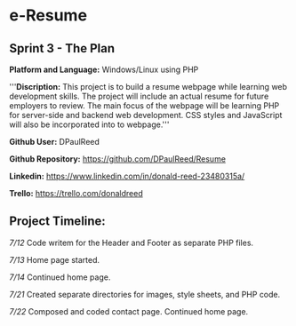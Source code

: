 # e-Resume

## Sprint 3 - The Plan


**Platform and Language:** Windows/Linux using PHP

'''**Discription:** This project is to build a resume webpage while learning web development skills.  The project will include an actual resume for future employers to review.  The main focus of the webpage will be learning PHP for server-side and backend web development. CSS styles and JavaScript will also be incorporated into to webpage.'''


**Github User:** DPaulReed

**Github Repository:** https://github.com/DPaulReed/Resume

**Linkedin:** https://www.linkedin.com/in/donald-reed-23480315a/

**Trello:** https://trello.com/donaldreed 



## Project Timeline:
*7/12*		Code writem for the Header and Footer as separate PHP files.

*7/13*		Home page started.

*7/14*	  Continued home page.

*7/21*    Created separate directories for images, style sheets, and PHP code.

*7/22*    Composed and coded contact page. Continued home page.



